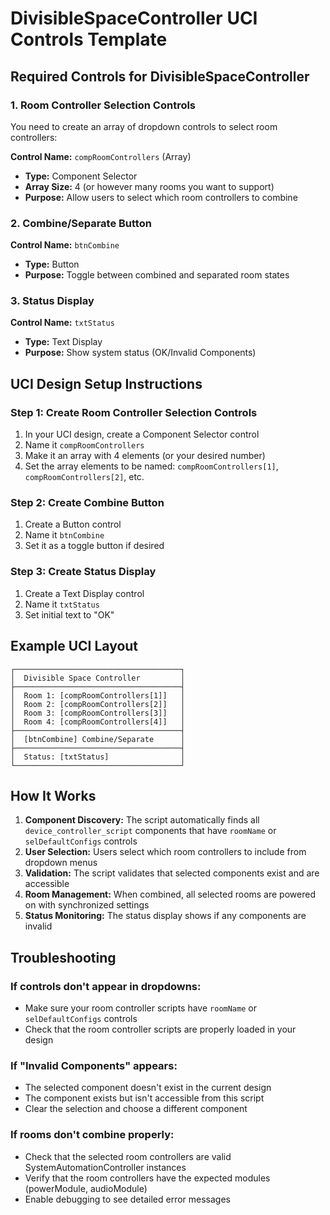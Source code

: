 # DivisibleSpaceController UCI Controls Template

## Required Controls for DivisibleSpaceController

### 1. Room Controller Selection Controls
You need to create an array of dropdown controls to select room controllers:

**Control Name:** `compRoomControllers` (Array)
- **Type:** Component Selector
- **Array Size:** 4 (or however many rooms you want to support)
- **Purpose:** Allow users to select which room controllers to combine

### 2. Combine/Separate Button
**Control Name:** `btnCombine`
- **Type:** Button
- **Purpose:** Toggle between combined and separated room states

### 3. Status Display
**Control Name:** `txtStatus`
- **Type:** Text Display
- **Purpose:** Show system status (OK/Invalid Components)

## UCI Design Setup Instructions

### Step 1: Create Room Controller Selection Controls
1. In your UCI design, create a Component Selector control
2. Name it `compRoomControllers`
3. Make it an array with 4 elements (or your desired number)
4. Set the array elements to be named: `compRoomControllers[1]`, `compRoomControllers[2]`, etc.

### Step 2: Create Combine Button
1. Create a Button control
2. Name it `btnCombine`
3. Set it as a toggle button if desired

### Step 3: Create Status Display
1. Create a Text Display control
2. Name it `txtStatus`
3. Set initial text to "OK"

## Example UCI Layout

```
┌─────────────────────────────────────┐
│  Divisible Space Controller         │
├─────────────────────────────────────┤
│  Room 1: [compRoomControllers[1]]   │
│  Room 2: [compRoomControllers[2]]   │
│  Room 3: [compRoomControllers[3]]   │
│  Room 4: [compRoomControllers[4]]   │
├─────────────────────────────────────┤
│  [btnCombine] Combine/Separate      │
├─────────────────────────────────────┤
│  Status: [txtStatus]                │
└─────────────────────────────────────┘
```

## How It Works

1. **Component Discovery:** The script automatically finds all `device_controller_script` components that have `roomName` or `selDefaultConfigs` controls
2. **User Selection:** Users select which room controllers to include from dropdown menus
3. **Validation:** The script validates that selected components exist and are accessible
4. **Room Management:** When combined, all selected rooms are powered on with synchronized settings
5. **Status Monitoring:** The status display shows if any components are invalid

## Troubleshooting

### If controls don't appear in dropdowns:
- Make sure your room controller scripts have `roomName` or `selDefaultConfigs` controls
- Check that the room controller scripts are properly loaded in your design

### If "Invalid Components" appears:
- The selected component doesn't exist in the current design
- The component exists but isn't accessible from this script
- Clear the selection and choose a different component

### If rooms don't combine properly:
- Check that the selected room controllers are valid SystemAutomationController instances
- Verify that the room controllers have the expected modules (powerModule, audioModule)
- Enable debugging to see detailed error messages 